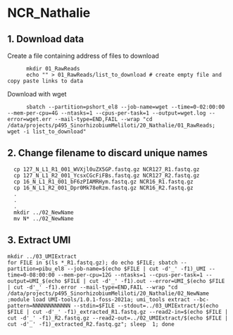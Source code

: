 # NCR_Nathalie



## 1. Download data

Create a file containing address of files to download

          mkdir 01_RawReads
          echo "" > 01_RawReads/list_to_download # create empty file and copy paste links to data

Download with wget

          sbatch --partition=pshort_el8 --job-name=wget --time=0-02:00:00 --mem-per-cpu=4G --ntasks=1 --cpus-per-task=1 --output=wget.log --error=wget.err --mail-type=END,FAIL --wrap "cd /data/projects/p495_SinorhizobiumMeliloti/20_Nathalie/01_RawReads; wget -i list_to_download"


## 2. Change filename to discard unique names

      cp 127_N_L1_R1_001_WVXjl0uZX5GP.fastq.gz NCR127_R1.fastq.gz
      cp 127_N_L1_R2_001_YcsxCGcFiFBs.fastq.gz NCR127_R2.fastq.gz
      cp 16_N_L1_R1_001_bF6zPIAMRHym.fastq.gz NCR16_R1.fastq.gz
      cp 16_N_L1_R2_001_Dpr0Mk78eRzm.fastq.gz NCR16_R2.fastq.gz
      .
      .
      .
      mkdir ../02_NewName
      mv N* ../02_NewName

## 3. Extract UMI

    mkdir ../03_UMIExtract
    for FILE in $(ls *_R1.fastq.gz); do echo $FILE; sbatch --partition=pibu_el8 --job-name=$(echo $FILE | cut -d'_' -f1)_UMI --time=0-08:00:00 --mem-per-cpu=12G --ntasks=1 --cpus-per-task=1 --output=UMI_$(echo $FILE | cut -d'_' -f1).out --error=UMI_$(echo $FILE | cut -d'_' -f1).error --mail-type=END,FAIL --wrap "cd /data/projects/p495_SinorhizobiumMeliloti/20_Nathalie/02_NewName ;module load UMI-tools/1.0.1-foss-2021a; umi_tools extract --bc-pattern=NNNNNNNNNNNN --stdin=$FILE --stdout=../03_UMIExtract/$(echo $FILE | cut -d'_' -f1)_extracted_R1.fastq.gz --read2-in=$(echo $FILE | cut -d'_' -f1)_R2.fastq.gz --read2-out=../02_UMIExtract/$(echo $FILE | cut -d'_' -f1)_extracted_R2.fastq.gz"; sleep  1; done
    
